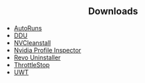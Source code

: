 <center>
<h2>Downloads</h2> 
</center>

- [AutoRuns](https://learn.microsoft.com/en-us/sysinternals/downloads/autoruns#download)
- [DDU](https://www.guru3d.com/download/display-driver-uninstaller-download/)
- [NVCleanstall](https://www.techpowerup.com/download/techpowerup-nvcleanstall/)
- [Nvidia Profile Inspector](https://github.com/Orbmu2k/nvidiaProfileInspector)
- [Revo Uninstaller](https://www.revouninstaller.com/revo-uninstaller-free-download/)
- [ThrottleStop](https://www.techpowerup.com/download/techpowerup-throttlestop/)
- [UWT](https://www.thewindowsclub.com/ultimate-windows-tweaker-4-windows-10)
